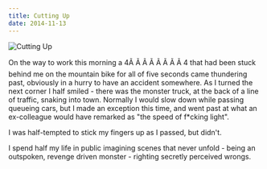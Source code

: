```yaml
---
title: Cutting Up
date: 2014-11-13
---
```


![Cutting Up](https://source.unsplash.com/_nRpqIBM40Q/1600x900)

On the way to work this morning a 4Ã Ã Ã Ã Ã Ã Ã Ã 4 that had been stuck behind me on the mountain bike for all of five seconds came thundering past, obviously in a hurry to have an accident somewhere. As I turned the next corner I half smiled - there was the monster truck, at the back of a line of traffic, snaking into town. Normally I would slow down while passing queueing cars, but I made an exception this time, and went past at what an ex-colleague would have remarked as "the speed of f*cking light".

I was half-tempted to stick my fingers up as I passed, but didn't.

I spend half my life in public imagining scenes that never unfold - being an outspoken, revenge driven monster - righting secretly perceived wrongs.